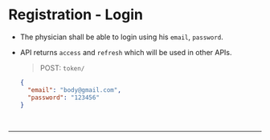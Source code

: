 # Registration - Login

- The physician shall be able to login using his `email`, `password`.
- API returns `access` and `refresh` which will be used in other APIs.

  > POST: `token/`

  ```json
  {
    "email": "body@gmail.com",
    "password": "123456"
  }
  ```

  <br>

----------------------